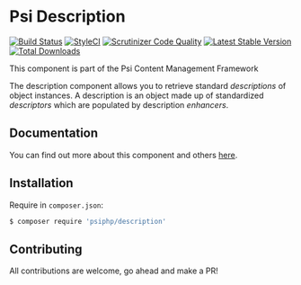 # Psi Description

[![Build Status](https://travis-ci.org/psiphp/description.svg?branch=master)](https://travis-ci.org/psiphp/description)
[![StyleCI](https://styleci.io/repos/66929406/shield)](https://styleci.io/repos/66929406)
[![Scrutinizer Code
Quality](https://scrutinizer-ci.com/g/psiphp/content-type/badges/quality-score.png?b=master)](https://scrutinizer-ci.com/g/psiphp/description/?branch=master)
[![Latest Stable Version](https://poser.pugx.org/psiphp/description/version.png)](https://packagist.org/packages/psiphp/description)
[![Total Downloads](https://poser.pugx.org/psiphp/content-type/d/total.png)](https://packagist.org/packages/psiphp/description)

This component is part of the Psi Content Management Framework

The description component allows you to retrieve standard *descriptions* of
object instances. A description is an object made up of standardized
*descriptors* which are populated by description *enhancers*.

## Documentation

You can find out more about this component and others
[here](https://psiphp.readthedocs.io/en/latest/components/description/docs/index.html).

## Installation

Require in `composer.json`:

```bash
$ composer require 'psiphp/description'
```

## Contributing

All contributions are welcome, go ahead and make a PR!
